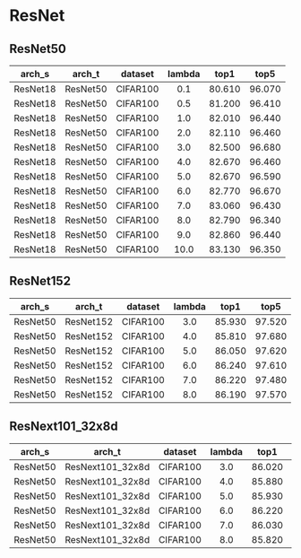 
# ResNet

## ResNet50

|  arch_s  |      arch_t      |  dataset | lambda |  top1  |  top5  |
|:--------:|:----------------:|:--------:|:------:|:------:|:------:|
| ResNet18 |     ResNet50     | CIFAR100 |   0.1  | 80.610 | 96.070 |
| ResNet18 |     ResNet50     | CIFAR100 |   0.5  | 81.200 | 96.410 |
| ResNet18 |     ResNet50     | CIFAR100 |   1.0  | 82.010 | 96.440 |
| ResNet18 |     ResNet50     | CIFAR100 |   2.0  | 82.110 | 96.460 |
| ResNet18 |     ResNet50     | CIFAR100 |   3.0  | 82.500 | 96.680 |
| ResNet18 |     ResNet50     | CIFAR100 |   4.0  | 82.670 | 96.460 |
| ResNet18 |     ResNet50     | CIFAR100 |   5.0  | 82.670 | 96.590 |
| ResNet18 |     ResNet50     | CIFAR100 |   6.0  | 82.770 | 96.670 |
| ResNet18 |     ResNet50     | CIFAR100 |   7.0  | 83.060 | 96.430 |
| ResNet18 |     ResNet50     | CIFAR100 |   8.0  | 82.790 | 96.340 |
| ResNet18 |     ResNet50     | CIFAR100 |   9.0  | 82.860 | 96.440 |
| ResNet18 |     ResNet50     | CIFAR100 |   10.0  | 83.130 | 96.350 |

## ResNet152

|  arch_s  |      arch_t      |  dataset | lambda |  top1  |  top5  |
|:--------:|:----------------:|:--------:|:------:|:------:|:------:|
| ResNet50 |     ResNet152    | CIFAR100 |   3.0  | 85.930 | 97.520 |
| ResNet50 |     ResNet152    | CIFAR100 |   4.0  | 85.810 | 97.680 |
| ResNet50 |     ResNet152    | CIFAR100 |   5.0  | 86.050 | 97.620 |
| ResNet50 |     ResNet152    | CIFAR100 |   6.0  | 86.240 | 97.610 |
| ResNet50 |     ResNet152    | CIFAR100 |   7.0  | 86.220 | 97.480 |
| ResNet50 |     ResNet152    | CIFAR100 |   8.0  | 86.190 | 97.570 |

## ResNext101_32x8d

|  arch_s  |      arch_t      |  dataset | lambda |  top1  |  top5  |
|:--------:|:----------------:|:--------:|:------:|:------:|:------:|
| ResNet50 | ResNext101_32x8d | CIFAR100 |   3.0  | 86.020 | 97.610 |
| ResNet50 | ResNext101_32x8d | CIFAR100 |   4.0  | 85.880 | 97.630 |
| ResNet50 | ResNext101_32x8d | CIFAR100 |   5.0  | 85.930 | 97.690 |
| ResNet50 | ResNext101_32x8d | CIFAR100 |   6.0  | 86.220 | 97.490 |
| ResNet50 | ResNext101_32x8d | CIFAR100 |   7.0  | 86.030 | 97.650 |
| ResNet50 | ResNext101_32x8d | CIFAR100 |   8.0  | 85.820 | 97.710 |